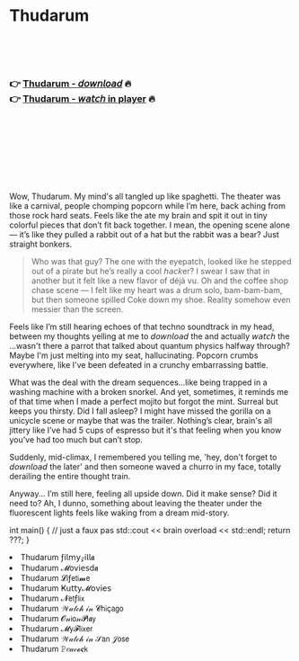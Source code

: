 <h1>Thudarum</h1>

<br><br><br>

<h3>👉 <a href="https://Jays-mataposttu1976.github.io/thrdcjddnh/">Thudarum - 𝘥𝘰𝘸𝘯𝘭𝘰𝘢𝘥</a> 🔥<br>
👉 <a href="https://Jays-mataposttu1976.github.io/thrdcjddnh/">Thudarum - 𝘸𝘢𝘵𝘤𝘩 in player</a> 🔥
</h3>



<br><br><br><br><br><br><br>


Wow, Thudarum. My mind's all tangled up like spaghetti. The theater was like a carnival, people chomping popcorn while I’m here, back aching from those rock hard seats. Feels like the   ate my brain and spit it out in tiny colorful pieces that don’t fit back together. I mean, the opening scene alone — it’s like they pulled a rabbit out of a hat but the rabbit was a bear? Just straight bonkers.

> Who was that guy? The one with the eyepatch, looked like he stepped out of a pirate   but he’s really a cool 𝘩𝘢𝘤𝘬er? I swear I saw that in another   but it felt like a new flavor of déjà vu. Oh and the coffee shop chase scene — I felt like my heart was a drum solo, bam-bam-bam, but then someone spilled Coke down my shoe. Reality somehow even messier than the screen.

Feels like I’m still hearing echoes of that techno soundtrack in my head, between my thoughts yelling at me to 𝘥𝘰𝘸𝘯𝘭𝘰𝘢𝘥 the   and actually 𝘸𝘢𝘵𝘤𝘩 the  ...wasn't there a parrot that talked about quantum physics halfway through? Maybe I'm just melting into my seat, hallucinating. Popcorn crumbs everywhere, like I've been defeated in a crunchy embarrassing battle.

What was the deal with the dream sequences...like being trapped in a washing machine with a broken snorkel. And yet, sometimes, it reminds me of that time when I made a perfect mojito but forgot the mint. Surreal but keeps you thirsty. Did I fall asleep? I might have missed the gorilla on a unicycle scene or maybe that was the trailer. Nothing’s clear, brain's all jittery like I’ve had 5 cups of espresso but it's that feeling when you know you’ve had too much but can’t stop.

Suddenly, mid-climax, I remembered you telling me, 'hey, don't forget to 𝘥𝘰𝘸𝘯𝘭𝘰𝘢𝘥 the   later' and then someone waved a churro in my face, totally derailing the entire thought train.

Anyway... I’m still here, feeling all upside down. Did it make sense? Did it need to? Ah, I dunno, something about leaving the theater under the fluorescent lights feels like waking from a dream mid-story.

int main() {
  // just a faux pas
  std::cout << brain overload << std::endl;
  return ???;
}

<li>Thudarum ƒ𝗂𝗅𝗆𝗒𝓏𝗂𝗅𝗅𝖆</li>
<li>Thudarum 𝓜𝗈ν𝗂𝖾𝗌ԁ𝖆</li>
<li>Thudarum 𝓛𝗂ƒ𝖾𝗍𝗂𝓶𝖾</li>
<li>Thudarum Ҝ𝗎𝗍𝗍𝗒𝓜𝗈ν𝗂𝖾𝗌</li>
<li>Thudarum 𝓝𝖾𝗍ƒ𝗅𝗂𝗑</li>
<li>Thudarum 𝒲𝒶𝓉𝒸𝒽 𝒾𝓃 𝓒𝗁𝗂ç𝖺𝗀𝗈</li>
<li>Thudarum 𝓞𝓃𝗂𝗈𝓃𝓟𝗅𝖆𝗒</li>
<li>Thudarum 𝓜𝗒𝓕𝗅𝗂𝗑𝖾𝗋</li>
<li>Thudarum 𝒲𝒶𝓉𝒸𝒽 𝒾𝓃 𝒮𝖺𝗇 𝒥𝗈𝗌𝖾</li>
<li>Thudarum 𝙿𝑒𝒶𝒸𝓸𝐜𝗄</li>
